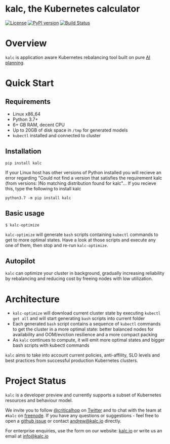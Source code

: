 # kalc, the Kubernetes calculator

[![License](https://img.shields.io/badge/License-Apache%202.0-blue.svg)](https://opensource.org/licenses/Apache-2.0) [![PyPI version](https://badge.fury.io/py/kubectl-val.svg)](https://badge.fury.io/py/kalc) [![Build Status](https://travis-ci.org/criticalhop/kalc.svg?branch=master)](https://travis-ci.org/criticalhop/kalc)

# Overview

`kalc` is application aware Kubernetes rebalancing tool built on pure [AI planning](https://github.com/criticalhop/poodle).

# Quick Start

## Requirements

- Linux x86_64
- Python 3.7+
- 6+ GB RAM, decent CPU
- Up to 20GB of disk space in `/tmp` for generated models
- `kubectl` installed and connected to cluster

## Installation

    pip install kalc
    
If your Linux host has other versions of Python installed you will recieve an error regarding "Could not find a version that satisfies the requirement kalc (from versions: )No matching distribution found for kalc"... If you recieve this, type the following to install kalc
    
    python3.7 -m pip install kalc

## Basic usage

    $ kalc-optimize

`kalc-optimize` will generate `bash` scripts containing `kubectl` commands to get to more optimal states. Have a look at those scripts and execute any one of them, then stop and re-run `kalc-optimize`.

## Autopilot

`kalc` can optimize your cluster in background, gradually increasing reliability by rebalancing and reducing cost by freeing nodes with low utilization.

# Architecture

- `kalc-optimize` will download current cluster state by executing `kubectl get all` and will start generating `bash` scripts into current folder
- Each generated `bash` script contains a sequence of `kubectl` commands to get the cluster in a more optimal state: better balanced nodes for availability and OOM/eviction resilience and a more compact packing
- As `kalc` continues to compute, it will emit more optimal states and bigger bash scripts with kubectl commands

`kalc` aims to take into account current policies, anti-affility, SLO levels and best practices from successful production Kubernetes clusters.

# Project Status

`kalc` is a developer preview and currently supports a subset of Kubernetes resources and behaviour model.

We invite you to follow [@criticalhop](https://twitter.com/criticalhop) on [Twitter](https://twitter.com/criticalhop) and to chat with the team at `#kalc` on [freenode](https://freenode.net/). If you have any questions or suggestions - feel free to open a [github issue](https://github.com/criticalhop/kalc/issues) or contact andrew@kalc.io directly.

For enterprise enquiries, use the form on our website: [kalc.io](https://kalc.io) or write us an email at info@kalc.io
